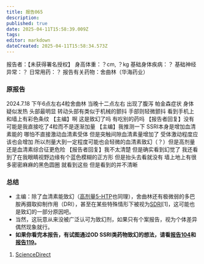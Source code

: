 ```yaml
---
title: 报告065
description: 
published: true
date: 2025-04-11T15:58:39.009Z
tags: 
editor: markdown
dateCreated: 2025-04-11T15:58:34.573Z
---
```


﻿报告者：【未获得署名授权】
身高体重：？cm, ？kg
基础身体疾病：？
基础神经异常：？
日常用药：？
报告有关药物：舍曲林（华海药业）

### 原报告
2024.7.18
下午6点左右4粒舍曲林 
当晚十二点左右 出现了腹泻 帕金森症状 身体疑似发热 头部最明显 转动头部有类似于机械的颤抖 手部则轻微颤抖 看到手机上和墙上有彩色条纹
【主编】啊 这是致幻了吗 有吃别的药吗
【报告者回复】没有 可能是我直接吃了4粒而不是逐渐加量
【主编】我推测一下 SSRI本身是增加血清素能的 哪怕不直接激动血清素受体 但是突触间隙血清素量增加了 受体激动程度应该也会增加 所以剂量大到一定程度可能也会轻微的血清素致幻（？）但是高剂量还是血清素综合征更危险
【报告者回复】我不太清楚 但是确实看到幻觉了 我还看到了在我眼睛视野边缘有个蓝色模糊的正方形 但是抬头去看就没有 墙上地上有很多密密麻麻的黑色圆圈 就看到这些 但是看到的并不清晰

### 总结
- 主编：除了血清素能致幻（[高剂量5-HTP](/5-HTP/#%E4%BD%9C%E7%94%A8%E6%9C%BA%E7%90%86)也同理），舍曲林还有极微弱的多巴胺再摄取抑制作用（DRI），甚至在某些特殊情形下被视为[SDRI](https://en.wikipedia.org/wiki/Serotonin%E2%80%93dopamine_reuptake_inhibitor#Sertraline)[1]，这可能也是致幻的一部分原因吧。
- 当然，这玩意从来没被广泛认可为致幻剂，如果只有个案报告，视为个体差异偶然现象就行。
- **如果你看完本报告，有试图通过OD SSRI类药物致幻的想法，请看[报告104](/report/RP104/)和[报告119](/report/RP119/)。**

1.	[ScienceDirect](https://www.sciencedirect.com/science/article/abs/pii/S0014299910008307)
